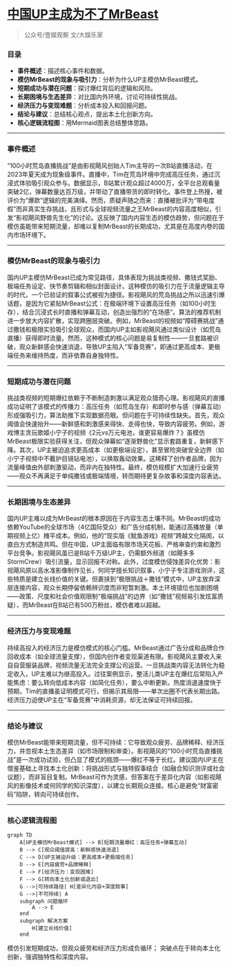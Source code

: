 # [中国UP主成为不了MrBeast](https://mp.weixin.qq.com/s/7f346kH7VzOfelJHGUCzSg)

> 公众号/壹娱观察  文/大娱乐家

### 目录

- ​**​事件概述​**​：描述核心事件和数据。
- ​**​模仿MrBeast的现象与吸引力​**​：分析为什么UP主模仿MrBeast模式。
- ​**​短期成功与潜在问题​**​：探讨爆红背后的逻辑和风险。
- ​**​长期困境与生态差异​**​：对比国内外环境，讨论可持续性挑战。
- ​**​经济压力与变现难题​**​：分析成本投入和回报问题。
- ​**​结论与建议​**​：总结核心观点，提出本土化创新方向。
- ​**​核心逻辑流程图​**​：用Mermaid图表总结整体思路。

---

### 事件概述

“100小时荒岛直播挑战”是由影视飓风创始人Tim主导的一次B站直播活动，在2023年夏天成为现象级事件。直播中，Tim在荒岛环境中完成高压任务，通过沉浸式体验吸引观众参与。数据显示，B站累计观众超过4000万，全平台总观看量突破2亿，弹幕数量达百万级，并带动了直播带货的即时转化。事件登上热搜，被评价为“爆款”逻辑的完美演绎。然而，质疑声随之而来：直播被批评为“带电度假”而非真实生存挑战，且形式与全球视频流量之王MrBeast的内容高度相似，引发“影视飓风野兽先生化”的讨论。这反映了国内内容生态的模仿趋势，但问题在于模仿虽能带来短期流量，却难以复制MrBeast的长期成功，尤其是在高度内卷的国内市场环境下。

---

### 模仿MrBeast的现象与吸引力

国内UP主模仿MrBeast已成为常见路径，具体表现为挑战类视频、撒钱式奖励、极端任务设定、快节奏剪辑和相似封面设计。这种模仿的吸引力在于流量逻辑主导的时代，一个已验证的叙事公式被视为捷径。影视飓风的荒岛挑战之所以迅速引爆话题，是因为它紧贴MrBeast公式：在极端环境下设置高压任务（如100小时生存），结合沉浸式长时直播和弹幕互动，创造出强烈的“在场感”。算法的推荐机制进一步放大内容扩散，实现跨圈层突破。例如，MrBeast的视频如“障碍赛挑战”通过撒钱和极限实验吸引全球观众，而国内UP主如影视飓风通过类似设计（如荒岛直播）获得即时流量。然而，这种模式的核心问题是易复制性——一旦套路被识破，观众新鲜感会快速消退，导致UP主陷入“军备竞赛”，即通过更高成本、更极端任务来维持热度，而非依靠自身独特性。

---

### 短期成功与潜在问题

挑战类视频的短期爆红依赖于不断制造刺激以满足观众猎奇心理。影视飓风的直播成功证明了该模式的传播力：高压任务（如荒岛生存）和即时参与感（弹幕互动）形成强吸引力，算法助推下实现数据亮眼。但问题在于可持续性缺失。首先，观众阈值会快速抬升——新鲜感和刺激感来得快、走得也快，导致内容疲劳。例如，游戏博主贪玩歌姬小宁子的视频《2元vs万元电池，谁更容易爆炸？》虽模仿MrBeast极限实验获得关注，但观众弹幕如“逐渐野兽化”显示套路重复，新鲜感下降。其次，UP主被迫追求更高成本（如更极端设定），甚至冒险突破安全边界（如小宁子视频中不戴护目镜钻电池），以换取轰动效果。这稀释了创作者品牌，因为流量峰值由外部刺激驱动，而非内在独特性。最终，模仿规模扩大加速行业疲劳——观众不再满足于单纯撒钱或极端情境，转而期待更复杂故事和深度内容表达。

---

### 长期困境与生态差异

国内UP主难以成为MrBeast的根本原因在于内容生态土壤不同。MrBeast的成功依赖YouTube的全球市场（4亿国际受众）和广告分成机制，能通过高播放量（单期视频上亿）摊平成本。例如，他的“现实版《鱿鱼游戏》视频”跨越文化隔阂，以直白方式制造共鸣。但在中国，UP主面临有限市场天花板、严格审查约束和激烈平台竞争。影视飓风虽已是B站千万级UP主，仍需额外频道（如飓多多StormCrew）吸引流量，显示回报不对称。此外，过度模仿侵蚀差异化优势：影视飓风原以高水准影像制作见长，何同学擅长知识叙事，小宁子专注游戏测评，这些特质是建立长线价值的关键。但裹挟到“极限挑战＋撒钱”模式中，UP主放弃深层连接内容，观众长期停留依赖辨识度而非短暂刺激。本土环境错位也加剧困境——政策、尺度和社会价值观限制“极端挑战”的边界（如“撒钱”视频易引发炫富质疑），而MrBeast在B站已有500万粉丝，模仿者难以超越。

---

### 经济压力与变现难题

持续高投入的经济压力是模仿模式的核心门槛。MrBeast通过广告分成和品牌合作回收成本（如全球流量支撑），但国内创作者变现渠道有限。影视飓风主要收入来自自营服装品牌，视频流量无法完全支撑公司运营。一旦挑战类内容无法转化为稳定收入，UP主难以为继高投入。过往案例显示，整活儿类UP主在爆红后常陷入产能焦虑：要么转向低成本内容（如简化任务），要么中断更新。热度消退速度快于预期，Tim的直播虽证明模式可行，但揭示其局限——单次出圈不代表长期出路。经济压力迫使UP主在“军备竞赛”中消耗资源，却无法保证可持续回报。

---

### 结论与建议

模仿MrBeast能带来短期流量，但不可持续：它导致观众疲劳、品牌稀释、经济压力，并忽视本土生态差异（如市场限制和审查）。影视飓风的“100小时荒岛直播挑战”是一次成功试验，但凸显了模式的瓶颈——爆红不等于长红。建议国内UP主在借鉴基础上寻找本土化创新：将挑战形式与独特叙事结合（如融合知识测评或社会议题），而非盲目复制。MrBeast可作为灵感，但答案在于差异化内容（如影视飓风的影像技术或何同学的知识深度），以建立长期观众连接。核心是避免“财富密码”陷阱，转向可持续创作。

---

### 核心逻辑流程图


```mermaid
graph TD
    A[UP主模仿MrBeast模式] --> B[短期流量爆红：高压任务+弹幕互动]
    B --> C[观众阈值提高：新鲜感快速消退]
    C --> D[UP主被迫升级：更高成本+更极端任务]
    D --> E[内容疲劳+品牌稀释]
    E --> F[经济压力：变现困难]
    F --> G[转向本土化创新或退出]
    G -->|可持续路径| H[差异化内容+深度叙事]
    G -->|不可持续| A
    subgraph 问题循环
        A --> E
    end
    subgraph 解决方案
        H[建立长线价值]
    end
```

模仿引发短期成功，但观众疲劳和经济压力形成负循环；
突破点在于转向本土化创新，强调独特性和深度内容。